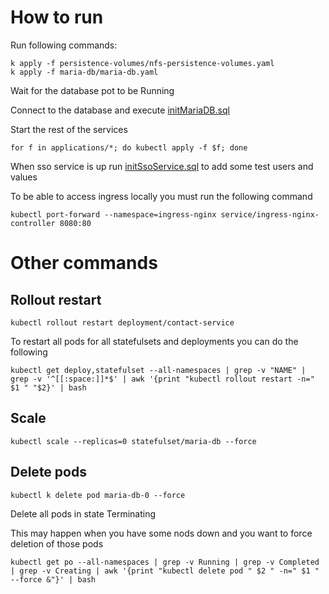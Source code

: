 # How to run

Run following commands:

    k apply -f persistence-volumes/nfs-persistence-volumes.yaml
    k apply -f maria-db/maria-db.yaml

Wait for the database pot to be Running

Connect to the database and execute [initMariaDB.sql](maria-db%2FinitMariaDB.sql)

Start the rest of the services

    for f in applications/*; do kubectl apply -f $f; done

When sso service is up run [initSsoService.sql](maria-db%2FinitSsoService.sql) to add some test users and values

To be able to access ingress locally you must run the following command

    kubectl port-forward --namespace=ingress-nginx service/ingress-nginx-controller 8080:80

# Other commands

## Rollout restart

    kubectl rollout restart deployment/contact-service

To restart all pods for all statefulsets and deployments you can do the following

    kubectl get deploy,statefulset --all-namespaces | grep -v "NAME" | grep -v '^[[:space:]]*$' | awk '{print "kubectl rollout restart -n=" $1 " "$2}' | bash

## Scale

    kubectl scale --replicas=0 statefulset/maria-db --force

## Delete pods

    kubectl k delete pod maria-db-0 --force

Delete all pods in state Terminating 

This may happen when you have some nods down and you want to force deletion of those pods

    kubectl get po --all-namespaces | grep -v Running | grep -v Completed | grep -v Creating | awk '{print "kubectl delete pod " $2 " -n=" $1 " --force &"}' | bash